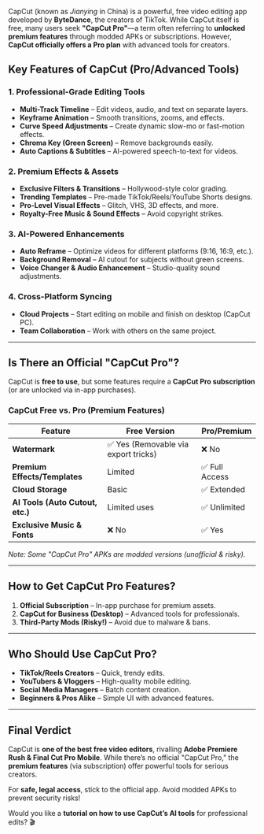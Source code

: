 
CapCut (known as *Jianying* in China) is a powerful, free video editing app developed by **ByteDance**, the creators of TikTok. While CapCut itself is free, many users seek **"CapCut Pro"**—a term often referring to **unlocked premium features** through modded APKs or subscriptions. However, **CapCut officially offers a Pro plan** with advanced tools for creators.  



## **Key Features of CapCut (Pro/Advanced Tools)**  

### **1. Professional-Grade Editing Tools**  
- **Multi-Track Timeline** – Edit videos, audio, and text on separate layers.  
- **Keyframe Animation** – Smooth transitions, zooms, and effects.  
- **Curve Speed Adjustments** – Create dynamic slow-mo or fast-motion effects.  
- **Chroma Key (Green Screen)** – Remove backgrounds easily.  
- **Auto Captions & Subtitles** – AI-powered speech-to-text for videos.  

### **2. Premium Effects & Assets**  
- **Exclusive Filters & Transitions** – Hollywood-style color grading.  
- **Trending Templates** – Pre-made TikTok/Reels/YouTube Shorts designs.  
- **Pro-Level Visual Effects** – Glitch, VHS, 3D effects, and more.  
- **Royalty-Free Music & Sound Effects** – Avoid copyright strikes.  

### **3. AI-Powered Enhancements**  
- **Auto Reframe** – Optimize videos for different platforms (9:16, 16:9, etc.).  
- **Background Removal** – AI cutout for subjects without green screens.  
- **Voice Changer & Audio Enhancement** – Studio-quality sound adjustments.  

### **4. Cross-Platform Syncing**  
- **Cloud Projects** – Start editing on mobile and finish on desktop (CapCut PC).  
- **Team Collaboration** – Work with others on the same project.  

---

## **Is There an Official "CapCut Pro"?**  
CapCut is **free to use**, but some features require a **CapCut Pro subscription** (or are unlocked via in-app purchases).  

### **CapCut Free vs. Pro (Premium Features)**  
| **Feature** | **Free Version** | **Pro/Premium** |  
|------------|----------------|----------------|  
| **Watermark** | ✅ Yes (Removable via export tricks) | ❌ No |  
| **Premium Effects/Templates** | Limited | ✅ Full Access |  
| **Cloud Storage** | Basic | ✅ Extended |  
| **AI Tools (Auto Cutout, etc.)** | Limited uses | ✅ Unlimited |  
| **Exclusive Music & Fonts** | ❌ No | ✅ Yes |  

*Note: Some "CapCut Pro" APKs are modded versions (unofficial & risky).*  

---

## **How to Get CapCut Pro Features?**  
1. **Official Subscription** – In-app purchase for premium assets.  
2. **CapCut for Business (Desktop)** – Advanced tools for professionals.  
3. **Third-Party Mods (Risky!)** – Avoid due to malware & bans.  

---

## **Who Should Use CapCut Pro?**  
- **TikTok/Reels Creators** – Quick, trendy edits.  
- **YouTubers & Vloggers** – High-quality mobile editing.  
- **Social Media Managers** – Batch content creation.  
- **Beginners & Pros Alike** – Simple UI with advanced features.  

---

## **Final Verdict**  
CapCut is **one of the best free video editors**, rivalling **Adobe Premiere Rush & Final Cut Pro Mobile**. While there’s no official "CapCut Pro," the **premium features** (via subscription) offer powerful tools for serious creators.  

For **safe, legal access**, stick to the official app. Avoid modded APKs to prevent security risks!  

Would you like a **tutorial on how to use CapCut’s AI tools** for professional edits? 🎬
